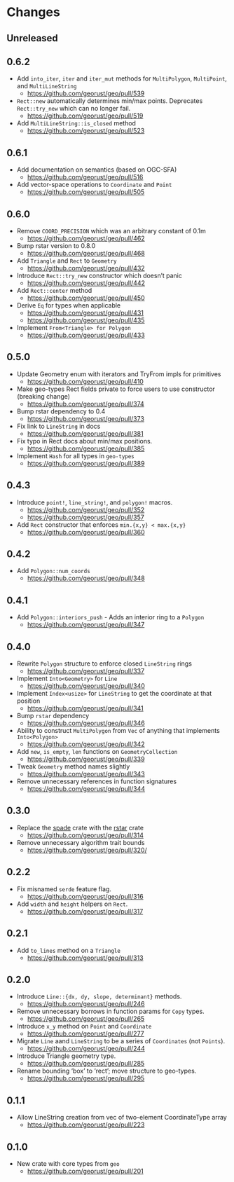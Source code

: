# Changes

## Unreleased

## 0.6.2

* Add `into_iter`, `iter` and `iter_mut` methods for `MultiPolygon`, `MultiPoint`, and `MultiLineString`
  * <https://github.com/georust/geo/pull/539>
* `Rect::new` automatically determines min/max points. Deprecates `Rect::try_new` which can no longer fail.
  * <https://github.com/georust/geo/pull/519>
* Add `MultiLineString::is_closed` method
  * <https://github.com/georust/geo/pull/523>

## 0.6.1

* Add documentation on semantics (based on OGC-SFA)
  * <https://github.com/georust/geo/pull/516>
* Add vector-space operations to `Coordinate` and `Point`
  * <https://github.com/georust/geo/pull/505>

## 0.6.0

* Remove `COORD_PRECISION` which was an arbitrary constant of 0.1m
  * <https://github.com/georust/geo/pull/462>
* Bump rstar version to 0.8.0
  * <https://github.com/georust/geo/pull/468>
* Add `Triangle` and `Rect` to `Geometry`
  * <https://github.com/georust/geo/pull/432>
* Introduce `Rect::try_new` constructor which doesn’t panic
  * <https://github.com/georust/geo/pull/442>
* Add `Rect::center` method
  * <https://github.com/georust/geo/pull/450>
* Derive `Eq` for types when applicable
  * <https://github.com/georust/geo/pull/431>
  * <https://github.com/georust/geo/pull/435>
* Implement `From<Triangle> for Polygon`
  * <https://github.com/georust/geo/pull/433>

## 0.5.0

* Update Geometry enum with iterators and TryFrom impls for primitives
  * https://github.com/georust/geo/pull/410
* Make geo-types Rect fields private to force users to use constructor (breaking change)
  * <https://github.com/georust/geo/pull/374>
* Bump rstar dependency to 0.4
  * <https://github.com/georust/geo/pull/373>
* Fix link to `LineString` in docs
  * <https://github.com/georust/geo/pull/381>
* Fix typo in Rect docs about min/max positions.
  * <https://github.com/georust/geo/pull/385>
* Implement `Hash` for all types in `geo-types`
  * <https://github.com/georust/geo/pull/389>

## 0.4.3

* Introduce `point!`, `line_string!`, and `polygon!` macros.
  * <https://github.com/georust/geo/pull/352>
  * <https://github.com/georust/geo/pull/357>
* Add `Rect` constructor that enforces `min.{x,y} < max.{x,y}`
  * <https://github.com/georust/geo/pull/360>

## 0.4.2

* Add `Polygon::num_coords`
  * <https://github.com/georust/geo/pull/348>

## 0.4.1

* Add `Polygon::interiors_push` - Adds an interior ring to a `Polygon`
  * <https://github.com/georust/geo/pull/347>

## 0.4.0

* Rewrite `Polygon` structure to enforce closed `LineString` rings
  * <https://github.com/georust/geo/pull/337>
* Implement `Into<Geometry>` for `Line`
  * <https://github.com/georust/geo/pull/340>
* Implement `Index<usize>` for `LineString` to get the coordinate at that position
  * <https://github.com/georust/geo/pull/341>
* Bump `rstar` dependency
  * <https://github.com/georust/geo/pull/346>
* Ability to construct `MultiPolygon` from `Vec` of anything that implements `Into<Polygon>`
  * <https://github.com/georust/geo/pull/342>
* Add `new`, `is_empty`, `len` functions on `GeometryCollection`
  * <https://github.com/georust/geo/pull/339>
* Tweak `Geometry` method names slightly
  * <https://github.com/georust/geo/pull/343>
* Remove unnecessary references in function signatures
  * <https://github.com/georust/geo/pull/344>

## 0.3.0

* Replace the [spade](https://crates.io/crates/spade) crate with the [rstar](https://crates.io/crates/rstar) crate
  * <https://github.com/georust/geo/pull/314>
* Remove unnecessary algorithm trait bounds
  * <https://github.com/georust/geo/pull/320/>

## 0.2.2

* Fix misnamed `serde` feature flag.
  * <https://github.com/georust/geo/pull/316>
* Add `width` and `height` helpers on `Rect`.
  * <https://github.com/georust/geo/pull/317>

## 0.2.1

* Add `to_lines` method on a `Triangle`
  * <https://github.com/georust/geo/pull/313>

## 0.2.0

* Introduce `Line::{dx, dy, slope, determinant}` methods.
  * <https://github.com/georust/geo/pull/246>
* Remove unnecessary borrows in function params for `Copy` types.
  * <https://github.com/georust/geo/pull/265>
* Introduce `x_y` method on `Point` and `Coordinate`
  * <https://github.com/georust/geo/pull/277>
* Migrate `Line` aand `LineString` to be a series of `Coordinates` (not `Points`).
  * <https://github.com/georust/geo/pull/244>
* Introduce Triangle geometry type.
  * <https://github.com/georust/geo/pull/285>
* Rename bounding ‘box’ to ‘rect’; move structure to geo-types.
  * <https://github.com/georust/geo/pull/295>


## 0.1.1

* Allow LineString creation from vec of two-element CoordinateType array
  * <https://github.com/georust/geo/pull/223>


## 0.1.0

* New crate with core types from `geo`
  * <https://github.com/georust/geo/pull/201>
